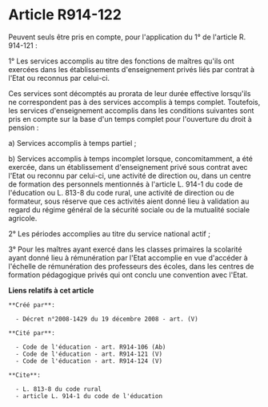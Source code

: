 # Article R914-122

Peuvent seuls être pris en compte, pour l'application du 1° de l'article R. 914-121 : 

1° Les services accomplis au titre des fonctions de maîtres qu'ils ont exercées dans les établissements d'enseignement privés
liés par contrat à l'Etat ou reconnus par celui-ci. 

Ces services sont décomptés au prorata de leur durée effective lorsqu'ils ne correspondent pas à des services accomplis à
temps complet. Toutefois, les services d'enseignement accomplis dans les conditions suivantes sont pris en compte sur la base
d'un temps complet pour l'ouverture du droit à pension : 

a) Services accomplis à temps partiel ; 

b) Services accomplis à temps incomplet lorsque, concomitamment, a été exercée, dans un établissement d'enseignement privé
sous contrat avec l'Etat ou reconnu par celui-ci, une activité de direction ou, dans un centre de formation des personnels
mentionnés à l'article L. 914-1 du code de l'éducation ou L. 813-8 du code rural, une activité de direction ou de formateur,
sous réserve que ces activités aient donné lieu à validation au regard du régime général de la sécurité sociale ou de la
mutualité sociale agricole. 

2° Les périodes accomplies au titre du service national actif ; 

3° Pour les maîtres ayant exercé dans les classes primaires la scolarité ayant donné lieu à rémunération par l'Etat accomplie
en vue d'accéder à l'échelle de rémunération des professeurs des écoles, dans les centres de formation pédagogique privés qui
ont conclu une convention avec l'Etat.

**Liens relatifs à cet article**

	**Créé par**:

	  - Décret n°2008-1429 du 19 décembre 2008 - art. (V)

	**Cité par**:

	  - Code de l'éducation - art. R914-106 (Ab)
	  - Code de l'éducation - art. R914-121 (V)
	  - Code de l'éducation - art. R914-124 (V)

	**Cite**:

	  - L. 813-8 du code rural
	  - article L. 914-1 du code de l'éducation
